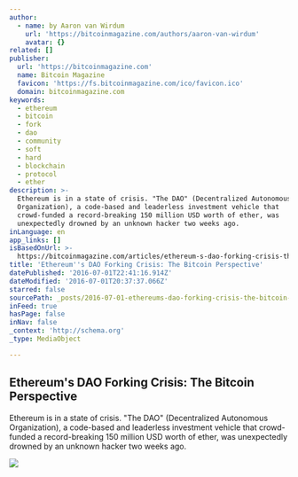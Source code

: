 ```yaml
---
author:
  - name: by Aaron van Wirdum
    url: 'https://bitcoinmagazine.com/authors/aaron-van-wirdum'
    avatar: {}
related: []
publisher:
  url: 'https://bitcoinmagazine.com'
  name: Bitcoin Magazine
  favicon: 'https://fs.bitcoinmagazine.com/ico/favicon.ico'
  domain: bitcoinmagazine.com
keywords:
  - ethereum
  - bitcoin
  - fork
  - dao
  - community
  - soft
  - hard
  - blockchain
  - protocol
  - ether
description: >-
  Ethereum is in a state of crisis. "The DAO" (Decentralized Autonomous
  Organization), a code-based and leaderless investment vehicle that
  crowd-funded a record-breaking 150 million USD worth of ether, was
  unexpectedly drowned by an unknown hacker two weeks ago.
inLanguage: en
app_links: []
isBasedOnUrl: >-
  https://bitcoinmagazine.com/articles/ethereum-s-dao-forking-crisis-the-bitcoin-perspective-1467404395
title: 'Ethereum''s DAO Forking Crisis: The Bitcoin Perspective'
datePublished: '2016-07-01T22:41:16.914Z'
dateModified: '2016-07-01T20:37:37.066Z'
starred: false
sourcePath: _posts/2016-07-01-ethereums-dao-forking-crisis-the-bitcoin-perspective.md
inFeed: true
hasPage: false
inNav: false
_context: 'http://schema.org'
_type: MediaObject

---
```

<article style=""><h1>Ethereum's DAO Forking Crisis: The Bitcoin Perspective</h1><p>Ethereum is in a state of crisis. "The DAO" (Decentralized Autonomous Organization), a code-based and leaderless investment vehicle that crowd-funded a record-breaking 150 million USD worth of ether, was unexpectedly drowned by an unknown hacker two weeks ago.</p><img src="https://fs.bitcoinmagazine.com/img/articles/ethereum-s-dao-forking-crisis-the-bitcoin-perspective.jpg" /></article>